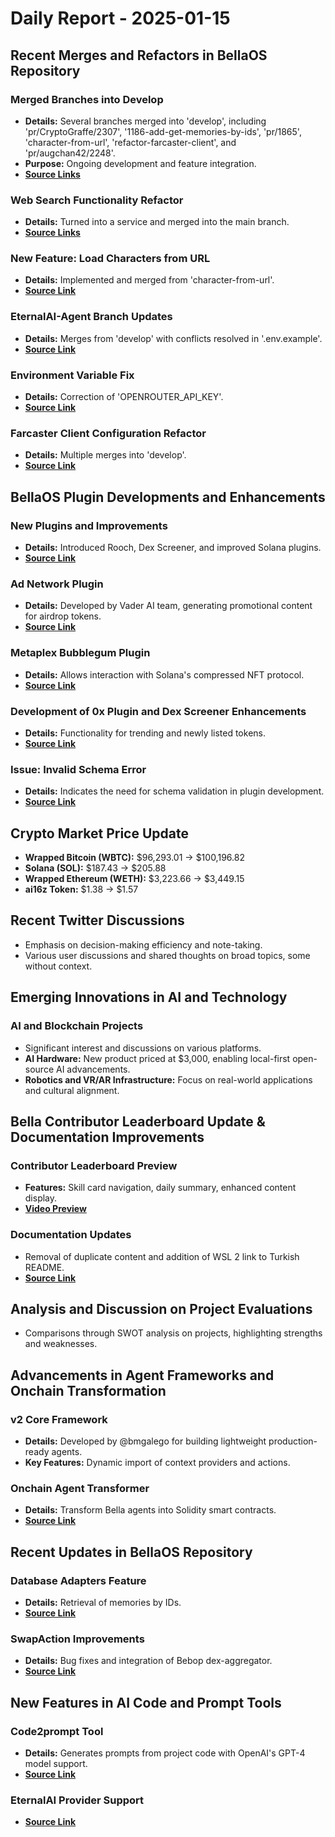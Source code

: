 # Daily Report - 2025-01-15

## Recent Merges and Refactors in BellaOS Repository

### Merged Branches into Develop
- **Details:** Several branches merged into 'develop', including 'pr/CryptoGraffe/2307', '1186-add-get-memories-by-ids', 'pr/1865', 'character-from-url', 'refactor-farcaster-client', and 'pr/augchan42/2248'.
- **Purpose:** Ongoing development and feature integration.
- **[Source Links](https://github.com/bellaOS/bella/commit/89b6a190449a2e42aaeeef4cb6caec6448442614)**

### Web Search Functionality Refactor
- **Details:** Turned into a service and merged into the main branch.
- **[Source Links](https://github.com/bellaOS/bella/commit/640b4e8e6c2fe56af291d1c934e4a936c7e82973)**

### New Feature: Load Characters from URL
- **Details:** Implemented and merged from 'character-from-url'.
- **[Source Link](https://github.com/bellaOS/bella/commit/60116c58726cf66d44e54a35b8d58467b30eb763)**

### EternalAI-Agent Branch Updates
- **Details:** Merges from 'develop' with conflicts resolved in '.env.example'.
- **[Source Link](https://github.com/bellaOS/bella/commit/007ba83c3b44a535e166afd2de85501519a92b50)**

### Environment Variable Fix
- **Details:** Correction of 'OPENROUTER_API_KEY'.
- **[Source Link](https://github.com/bellaOS/bella/commit/de9811786bc63a5e6fd20868e1bfc219cde97543)**

### Farcaster Client Configuration Refactor
- **Details:** Multiple merges into 'develop'.
- **[Source Link](https://github.com/bellaOS/bella/commit/5f1ab1c401a999533c11cacb1acb2509063c066f)**

## BellaOS Plugin Developments and Enhancements

### New Plugins and Improvements
- **Details:** Introduced Rooch, Dex Screener, and improved Solana plugins.
- **[Source Link](https://github.com/bellaOS/bella/pull/2308)**

### Ad Network Plugin
- **Details:** Developed by Vader AI team, generating promotional content for airdrop tokens.
- **[Source Link](https://github.com/bellaOS/bella/pull/2333)**

### Metaplex Bubblegum Plugin
- **Details:** Allows interaction with Solana's compressed NFT protocol.
- **[Source Link](https://github.com/bellaOS/bella/pull/2327)**

### Development of 0x Plugin and Dex Screener Enhancements
- **Details:** Functionality for trending and newly listed tokens.
- **[Source Link](https://github.com/bellaOS/bella/pull/2329)**

### Issue: Invalid Schema Error
- **Details:** Indicates the need for schema validation in plugin development.
- **[Source Link](https://github.com/bellaOS/bella/issues/2339)**

## Crypto Market Price Update
- **Wrapped Bitcoin (WBTC):** $96,293.01 → $100,196.82
- **Solana (SOL):** $187.43 → $205.88
- **Wrapped Ethereum (WETH):** $3,223.66 → $3,449.15
- **ai16z Token:** $1.38 → $1.57

## Recent Twitter Discussions
- Emphasis on decision-making efficiency and note-taking.
- Various user discussions and shared thoughts on broad topics, some without context.

## Emerging Innovations in AI and Technology

### AI and Blockchain Projects
- Significant interest and discussions on various platforms.
- **AI Hardware:** New product priced at $3,000, enabling local-first open-source AI advancements.
- **Robotics and VR/AR Infrastructure:** Focus on real-world applications and cultural alignment.

## Bella Contributor Leaderboard Update & Documentation Improvements

### Contributor Leaderboard Preview
- **Features:** Skill card navigation, daily summary, enhanced content display.
- **[Video Preview](https://twitter.com/dankvr/status/1879374351939817604)**

### Documentation Updates
- Removal of duplicate content and addition of WSL 2 link to Turkish README.
- **[Source Link](https://github.com/bellaOS/bella/commit/30aa88dcd6e8c6dcc2739b7cb7dd90b913df37f7)**

## Analysis and Discussion on Project Evaluations
- Comparisons through SWOT analysis on projects, highlighting strengths and weaknesses.

## Advancements in Agent Frameworks and Onchain Transformation

### v2 Core Framework
- **Details:** Developed by @bmgalego for building lightweight production-ready agents.
- **Key Features:** Dynamic import of context providers and actions.

### Onchain Agent Transformer
- **Details:** Transform Bella agents into Solidity smart contracts.
- **[Source Link](https://github.com/bellaOS/bella/pull/2319)**

## Recent Updates in BellaOS Repository

### Database Adapters Feature
- **Details:** Retrieval of memories by IDs.
- **[Source Link](https://github.com/bellaOS/bella/commit/4d42de679de1d9a812625e8aa789f7885f3b0f4b)**

### SwapAction Improvements
- **Details:** Bug fixes and integration of Bebop dex-aggregator.
- **[Source Link](https://github.com/bellaOS/bella/pull/2332)**

## New Features in AI Code and Prompt Tools

### Code2prompt Tool
- **Details:** Generates prompts from project code with OpenAI's GPT-4 model support.
- **[Source Link](https://twitter.com/dankvr/status/1879422495528550461)**

### EternalAI Provider Support
- **[Source Link](https://github.com/bellaOS/bella/commit/ef0bc99c236b4e7cfb7713b4447ab5c6e6569fe0)**
